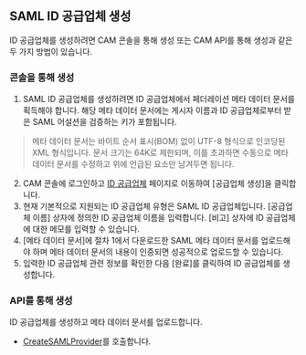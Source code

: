 ## SAML ID 공급업체 생성

ID 공급업체를 생성하려면 CAM 콘솔을 통해 생성 또는 CAM API를 통해 생성과 같은 두 가지 방법이 있습니다.

### 콘솔을 통해 생성

1.	SAML ID 공급업체를 생성하려면 ID 공급업체에서 페더레이션 메타 데이터 문서를 획득해야 합니다. 해당 메타 데이터 문서에는 게시자 이름과 ID 공급업체로부터 받은 SAML 어설션을 검증하는 키가 포함됩니다.
> 메타 데이터 문서는 바이트 순서 표시(BOM) 없이 UTF-8 형식으로 인코딩된 XML 형식입니다. 문서 크기는 64K로 제한되며, 이를 초과하면 수동으로 메타 데이터 문서를 수정하고 위에 언급된 요소만 남겨두면 됩니다.
2.	CAM 콘솔에 로그인하고 [ID 공급업체](https://console.cloud.tencent.com/cam/idp) 페이지로 이동하여 [공급업체 생성]을 클릭합니다.
3.	현재 기본적으로 지원되는 ID 공급업체 유형은 SAML ID 공급업체입니다. [공급업체 이름] 상자에 정의한 ID 공급업체 이름을 입력합니다. [비고] 상자에 ID 공급업체에 대한 메모를 입력할 수 있습니다.
4.	[메타 데이터 문서]에 절차 1에서 다운로드한 SAML 메타 데이터 문서를 업로드해야 하며 메타 데이터 문서의 내용이 인증되면 성공적으로 업로드할 수 있습니다.
5.	입력한 ID 공급업체 관련 정보를 확인한 다음 [완료]를 클릭하여 ID 공급업체를 생성합니다.

### API를 통해 생성

ID 공급업체를 생성하고 메타 데이터 문서를 업로드합니다.
- [CreateSAMLProvider](https://intl.cloud.tencent.com/document/product/598/30295)를 호출합니다.
